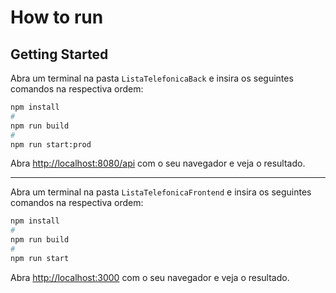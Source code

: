# How to run

## Getting Started 

Abra um terminal na pasta `ListaTelefonicaBack` e insira os seguintes comandos na respectiva ordem:

```bash
npm install
# 
npm run build
# 
npm run start:prod
```

Abra [http://localhost:8080/api](http://localhost:8080/api) com o seu navegador e veja o resultado.

---------------------------------------------------------------------------------------------------------------------------------------------------------------------------------------------------

Abra um terminal na pasta `ListaTelefonicaFrontend` e insira os seguintes comandos na respectiva ordem:

```bash
npm install
# 
npm run build
# 
npm run start
```

Abra [http://localhost:3000](http://localhost:3000) com o seu navegador e veja o resultado.
